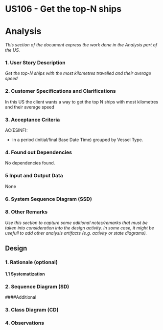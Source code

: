 # US106 - Get the top-N ships

# Analysis

*This section of the document express the work done in the Analysis part of the US.*


### 1. User Story Description

*Get the top-N ships with the most kilometres travelled and their average speed*


### 2. Customer Specifications and Clarifications

In this US the client wants  a way to get the top N ships with most kilometres and their average speed

### 3. Acceptance Criteria

AC(ESINF):
* in a period (initial/final Base Date Time) grouped by Vessel Type.

### 4. Found out Dependencies

No dependencies found.

### 5 Input and Output Data

None

### 6. System Sequence Diagram (SSD)

### 8. Other Remarks

*Use this section to capture some aditional notes/remarks that must be taken into consideration into the design activity. In some case, it might be usefull to add other analysis artifacts (e.g. activity or state diagrams).*

## Design

### 1. Rationale (optional)



#### 1.1 Systematization


### 2. Sequence Diagram (SD)


####Additional


### 3. Class Diagram (CD)

### 4. Observations
